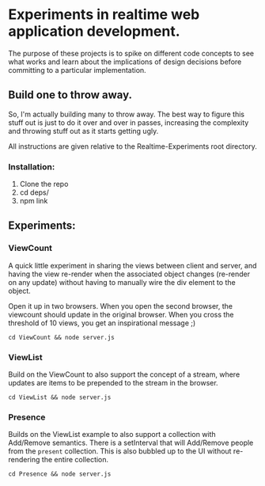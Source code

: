 # Experiments in realtime web application development.

The purpose of these projects is to spike on different code concepts to see what works and learn about the implications of design decisions before committing to a particular implementation.

## Build one to throw away.
So, I'm actually building many to throw away.  The best way to figure this stuff out is just to do it over and over in passes, increasing the complexity and throwing stuff out as it starts getting ugly.

All instructions are given relative to the Realtime-Experiments root directory.

### Installation:

1. Clone the repo
2. cd deps/
3. npm link

## Experiments:


### ViewCount
A quick little experiment in sharing the views between client and server, and having the view re-render when the associated object changes (re-render on any update) without having to manually wire the div element to the object.

Open it up in two browsers. When you open the second browser, the viewcount should update in the original browser.  When you cross the threshold of 10 views, you get an inspirational message ;)

`cd ViewCount && node server.js`

### ViewList
Build on the ViewCount to also support the concept of a stream, where updates are items to be prepended to the stream in the browser.

`cd ViewList && node server.js`

### Presence
Builds on the ViewList example to also support a collection with Add/Remove semantics.  There is a setInterval that will Add/Remove people from the `present` collection.  This is also bubbled up to the UI without re-rendering the entire collection.

`cd Presence && node server.js`